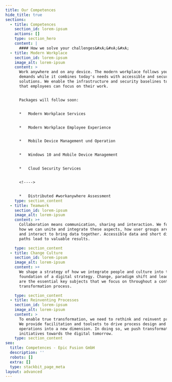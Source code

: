 ```yaml
---
title: Our Competences
hide_title: true
sections:
  - title: Competences
    section_id: lorem-ipsum
    actions: []
    type: section_hero
    content: |
      #### How we solve your challenges&#xA;&#xA;&#xA;
  - title: Modern Workplace
    section_id: lorem-ipsum
    image_alt: lorem-ipsum
    content: >
      Work anywhere and on any device. The modern workplace follows you and your
      demands while it combines today's needs with accessible and secure
      solutions. We enable the infrastructure and security baselines to ensure
      that employees can focus on their work.


      Packages will follow soon:


      *   Modern Workplace Services


      *   Modern Workplace Employee Experience


      *   Mobile Device Management und Operation


      *   Windows 10 and Mobile Device Management


      *   Cloud Security Services


      <!---->


      *   Distributed #workanywhere Assessment
    type: section_content
  - title: Teamwork
    section_id: lorem-ipsum
    image_alt: lorem-ipsum
    content: >+
      Collaboration means communication, sharing and interaction. We focus on
      how we can unite and integrate these aspects, how user groups are formed
      and interact to bring data together. Accessible data and short digital
      paths lead to valuable results.

    type: section_content
  - title: Change Culture
    section_id: lorem-ipsum
    image_alt: lorem-ipsum
    content: >+
      We shape a strategy of how we integrate people and culture into the
      foundation of a digital strategy. Change, paradigm shift and leadership
      are the essential key subjects that we focus on throughout a continous
      transformation process.

    type: section_content
  - title: Reinventing Processes
    section_id: lorem-ipsum
    image_alt: lorem-ipsum
    content: >
      To enable true transformation, we need to rethink and reinvent processes.
      We provide facilitation and toolsets to drive process design and business
      operations into a new dimension. In doing so, we push transformation
      initiatives towards the digital tomorrow.
    type: section_content
seo:
  title: Competences - Epic Fusion GmbH
  description: ''
  robots: []
  extra: []
  type: stackbit_page_meta
layout: advanced
---
```


